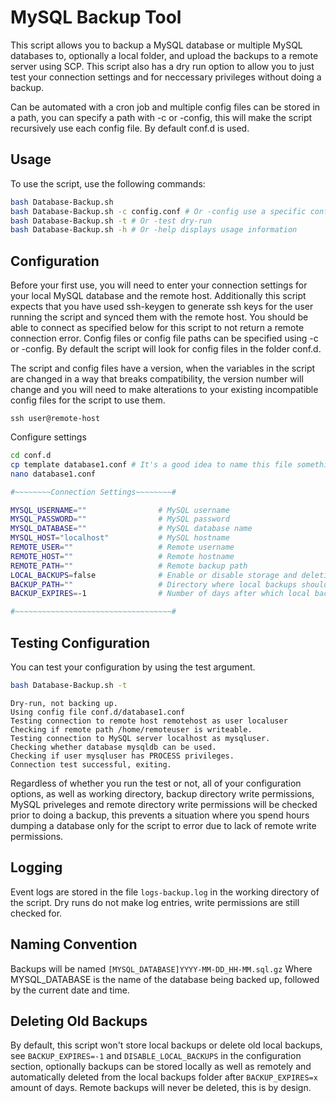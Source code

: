 # MySQL Backup Tool

This script allows you to backup a MySQL database or multiple MySQL databases to, optionally a local folder, and upload the backups to a remote server using SCP. This script also has a dry run option to allow you to just test your connection settings and for neccessary privileges without doing a backup.

Can be automated with a cron job and multiple config files can be stored in a path, you can specify a path with -c or -config, this will make the script recursively use each config file. By default conf.d is used.

## Usage

To use the script, use the following commands:

```bash
bash Database-Backup.sh
bash Database-Backup.sh -c config.conf # Or -config use a specific config file or config folder, default is ./conf.d
bash Database-Backup.sh -t # Or -test dry-run
bash Database-Backup.sh -h # Or -help displays usage information
```

## Configuration

Before your first use, you will need to enter your connection settings for your local MySQL database and the remote host. Additionally this script expects that you have used ssh-keygen to generate ssh keys for the user running the script and synced them with the remote host. You should be able to connect as specified below for this script to not return a remote connection error. Config files or config file paths can be specified using -c or -config. By default the script will look for config files in the folder conf.d.

The script and config files have a version, when the variables in the script are changed in a way that breaks compatibility, the version number will change and you will need to make alterations to your existing incompatible config files for the script to use them.

```
ssh user@remote-host
```

Configure settings

```bash
cd conf.d
cp template database1.conf # It's a good idea to name this file something helpful like the name of your database followed by .conf
nano database1.conf
```

```bash
#~~~~~~~~Connection Settings~~~~~~~~#

MYSQL_USERNAME=""                # MySQL username
MYSQL_PASSWORD=""                # MySQL password
MYSQL_DATABASE=""                # MySQL database name
MYSQL_HOST="localhost"           # MySQL hostname
REMOTE_USER=""                   # Remote username
REMOTE_HOST=""                   # Remote hostname
REMOTE_PATH=""                   # Remote backup path
LOCAL_BACKUPS=false              # Enable or disable storage and deletion of local backups, a temporary file will still be made
BACKUP_PATH=""                   # Directory where local backups should be made
BACKUP_EXPIRES=-1                # Number of days after which local backups should be deleted, -1 for never

#~~~~~~~~~~~~~~~~~~~~~~~~~~~~~~~~~~~#
```

## Testing Configuration

You can test your configuration by using the test argument.

```bash
bash Database-Backup.sh -t
```
```
Dry-run, not backing up.
Using config file conf.d/database1.conf
Testing connection to remote host remotehost as user localuser
Checking if remote path /home/remoteuser is writeable.
Testing connection to MySQL server localhost as mysqluser.
Checking whether database mysqldb can be used.
Checking if user mysqluser has PROCESS privileges.
Connection test successful, exiting.
```

Regardless of whether you run the test or not, all of your configuration options, as well as working directory, backup directory write permissions, MySQL priveleges and remote directory write permissions will be checked prior to doing a backup, this prevents a situation where you spend hours dumping a database only for the script to error due to lack of remote write permissions.

## Logging

Event logs are stored in the file ```logs-backup.log``` in the working directory of the script. Dry runs do not make log entries, write permissions are still checked for.

## Naming Convention

Backups will be named ````[MYSQL_DATABASE]YYYY-MM-DD_HH-MM.sql.gz````
Where MYSQL_DATABASE is the name of the database being backed up, followed by the current date and time.

## Deleting Old Backups

By default, this script won't store local backups or delete old local backups, see ```BACKUP_EXPIRES=-1``` and ```DISABLE_LOCAL_BACKUPS``` in the configuration section, optionally backups can be stored locally as well as remotely and automatically deleted from the local backups folder after ```BACKUP_EXPIRES=x``` amount of days. Remote backups will never be deleted, this is by design.